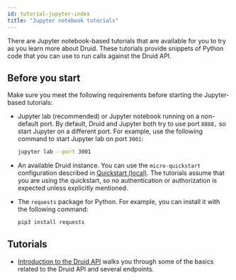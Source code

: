 ```yaml
---
id: tutorial-jupyter-index
title: "Jupyter notebook tutorials"
---
```


<!--
  ~ Licensed to the Apache Software Foundation (ASF) under one
  ~ or more contributor license agreements.  See the NOTICE file
  ~ distributed with this work for additional information
  ~ regarding copyright ownership.  The ASF licenses this file
  ~ to you under the Apache License, Version 2.0 (the
  ~ "License"); you may not use this file except in compliance
  ~ with the License.  You may obtain a copy of the License at
  ~
  ~   http://www.apache.org/licenses/LICENSE-2.0
  ~
  ~ Unless required by applicable law or agreed to in writing,
  ~ software distributed under the License is distributed on an
  ~ "AS IS" BASIS, WITHOUT WARRANTIES OR CONDITIONS OF ANY
  ~ KIND, either express or implied.  See the License for the
  ~ specific language governing permissions and limitations
  ~ under the License.
  -->

There are  Jupyter notebook-based tutorials that are available for you to try as you learn more about Druid. These tutorials provide snippets of Python code that you can use to run calls against the Druid API.

## Before you start

Make sure you meet the following requirements before starting the Jupyter-based tutorials:

- Jupyter lab (recommended) or Jupyter notebook running on a non-default port. By default, Druid and Jupyter both try to use port `8888,` so start Jupyter on a different port. For example, use the following command to start Jupyter lab on port `3001`:
   
   ```bash
   jupyter lab --port 3001
   ```

- An available Druid instance. You can use the `micro-quickstart` configuration described in [Quickstart (local)](./index.md). The tutorials assume that you are using the quickstart, so no authentication or authorization is expected unless explicitly mentioned.

- The `requests` package for Python. For example, you can install it with the following command: 
   
   ```bash
   pip3 install requests
   ````

## Tutorials

- [Introduction to the Druid API](../assets/jupyter/api-tutorial.ipynb) walks you through some of the basics related to the Druid API and several endpoints.